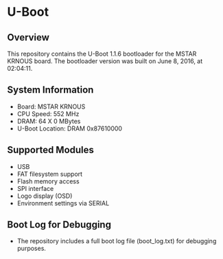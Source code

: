 # U-Boot

## Overview
This repository contains the U-Boot 1.1.6 bootloader for the MSTAR KRNOUS board. The bootloader version was built on June 8, 2016, at 02:04:11.

## System Information
- Board: MSTAR KRNOUS
- CPU Speed: 552 MHz
- DRAM: 64 X 0 MBytes
- U-Boot Location: DRAM 0x87610000

## Supported Modules
* USB
* FAT filesystem support
* Flash memory access
* SPI interface
* Logo display (OSD)
* Environment settings via SERIAL

## Boot Log for Debugging
- The repository includes a full boot log file (boot_log.txt) for debugging purposes.
